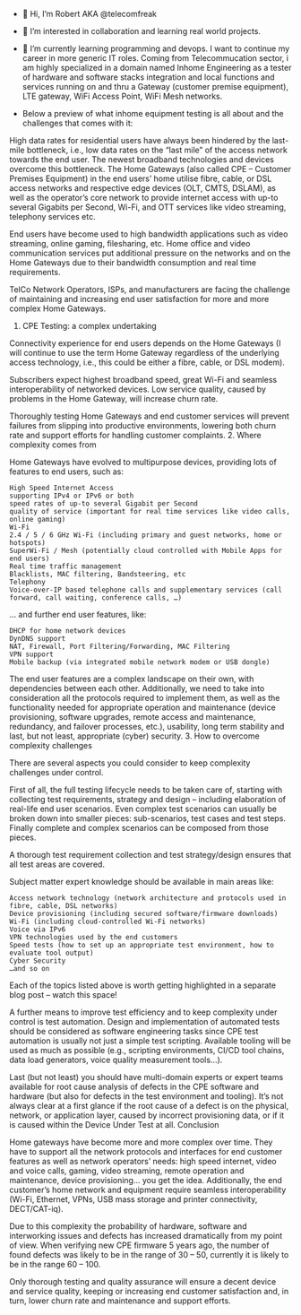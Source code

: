 - 👋 Hi, I’m Robert AKA @telecomfreak
- 👀 I’m interested in collaboration and learning real world projects.
- 🌱 I’m currently learning programming and devops. I want to continue my career in more generic IT roles. Coming from Telecommucation sector, i am highly specialized in a domain named Inhome Engineering as a tester of hardware and software stacks integration and local functions and services running on and thru a Gateway (customer premise equipment), LTE gateway, WiFi Access Point, WiFi Mesh networks.

- Below a preview of what inhome equipment testing is all about and the challenges that comes with it:

High data rates for residential users have always been hindered by the last-mile bottleneck, i.e., low data rates on the “last mile” of the access network towards the end user. The newest broadband technologies and devices overcome this bottleneck. The Home Gateways (also called CPE – Customer Premises Equipment) in the end users’ home utilise fibre, cable, or DSL access networks and respective edge devices (OLT, CMTS, DSLAM), as well as the operator’s core network to provide internet access with up-to several Gigabits per Second, Wi-Fi, and OTT services like video streaming, telephony services etc. 

End users have become used to high bandwidth applications such as video streaming, online gaming, filesharing, etc. Home office and video communication services put additional pressure on the networks and on the Home Gateways due to their bandwidth consumption and real time requirements. 

TelCo Network Operators, ISPs, and manufacturers are facing the challenge of maintaining and increasing end user satisfaction for more and more complex Home Gateways. 
1. CPE Testing: a complex undertaking 

Connectivity experience for end users depends on the Home Gateways (I will continue to use the term Home Gateway regardless of the underlying access technology, i.e., this could be either a fibre, cable, or DSL modem). 

Subscribers expect highest broadband speed, great Wi-Fi and seamless interoperability of networked devices. Low service quality, caused by problems in the Home Gateway, will increase churn rate. 

Thoroughly testing Home Gateways and end customer services will prevent failures from slipping into productive environments, lowering both churn rate and support efforts for handling customer complaints. 
2. Where complexity comes from 

Home Gateways have evolved to multipurpose devices, providing lots of features to end users, such as: 

    High Speed Internet Access 
    supporting IPv4 or IPv6 or both 
    speed rates of up-to several Gigabit per Second 
    quality of service (important for real time services like video calls, online gaming) 
    Wi-Fi
    2.4 / 5 / 6 GHz Wi-Fi (including primary and guest networks, home or hotspots)
    SuperWi-Fi / Mesh (potentially cloud controlled with Mobile Apps for end users)
    Real time traffic management
    Blacklists, MAC filtering, Bandsteering, etc
    Telephony
    Voice-over-IP based telephone calls and supplementary services (call forward, call waiting, conference calls, …) 

… and further end user features, like: 

    DHCP for home network devices 
    DynDNS support 
    NAT, Firewall, Port Filtering/Forwarding, MAC Filtering 
    VPN support 
    Mobile backup (via integrated mobile network modem or USB dongle) 

The end user features are a complex landscape on their own, with dependencies between each other. Additionally, we need to take into consideration all the protocols required to implement them, as well as the functionality needed for appropriate operation and maintenance (device provisioning, software upgrades, remote access and maintenance, redundancy, and failover processes, etc.), usability, long term stability and last, but not least, appropriate (cyber) security. 
3. How to overcome complexity challenges 

There are several aspects you could consider to keep complexity challenges under control. 

First of all, the full testing lifecycle needs to be taken care of, starting with collecting test requirements, strategy and design – including elaboration of real-life end user scenarios. Even complex test scenarios can usually be broken down into smaller pieces: sub-scenarios, test cases and test steps. Finally complete and complex scenarios can be composed from those pieces. 

A thorough test requirement collection and test strategy/design ensures that all test areas are covered.  

Subject matter expert knowledge should be available in main areas like: 

    Access network technology (network architecture and protocols used in fibre, cable, DSL networks) 
    Device provisioning (including secured software/firmware downloads) 
    Wi-Fi (including cloud-controlled Wi-Fi networks) 
    Voice via IPv6 
    VPN technologies used by the end customers 
    Speed tests (how to set up an appropriate test environment, how to evaluate tool output) 
    Cyber Security 
    …and so on 

Each of the topics listed above is worth getting highlighted in a separate blog post – watch this space! 

 A further means to improve test efficiency and to keep complexity under control is test automation. Design and implementation of automated tests should be considered as software engineering tasks since CPE test automation is usually not just a simple test scripting. Available tooling will be used as much as possible (e.g., scripting environments, CI/CD tool chains, data load generators, voice quality measurement tools…).  

Last (but not least) you should have multi-domain experts or expert teams available for root cause analysis of defects in the CPE software and hardware (but also for defects in the test environment and tooling). It’s not always clear at a first glance if the root cause of a defect is on the physical, network, or application layer, caused by incorrect provisioning data, or if it is caused within the Device Under Test at all. 
Conclusion 

Home gateways have become more and more complex over time. They have to support all the network protocols and interfaces for end customer features as well as network operators’ needs: high speed internet, video and voice calls, gaming, video streaming, remote operation and maintenance, device provisioning… you get the idea. Additionally, the end customer’s home network and equipment require seamless interoperability (Wi-Fi, Ethernet, VPNs, USB mass storage and printer connectivity, DECT/CAT-iq). 

Due to this complexity the probability of hardware, software and interworking issues and defects has increased dramatically from my point of view. When verifying new CPE firmware 5 years ago, the number of found defects was likely to be in the range of 30 – 50, currently it is likely to be in the range 60 – 100. 

Only thorough testing and quality assurance will ensure a decent device and service quality, keeping or increasing end customer satisfaction and, in turn, lower churn rate and maintenance and support efforts. 

<!---
telecomfreak/telecomfreak is a ✨ special ✨ repository because its `README.md` (this file) appears on your GitHub profile.
You can click the Preview link to take a look at your changes.
--->
